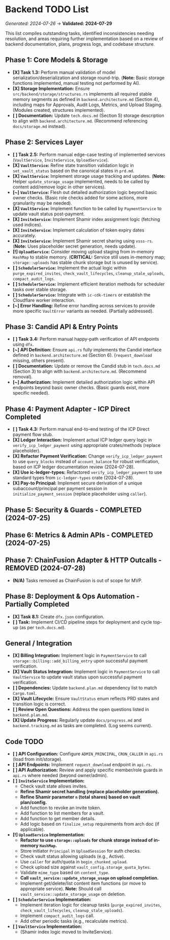 # Backend TODO List

*Generated: 2024-07-26* -> **Validated: 2024-07-29**

This list compiles outstanding tasks, identified inconsistencies needing resolution, and areas requiring further implementation based on a review of backend documentation, plans, progress logs, and codebase structure.

## Phase 1: Core Models & Storage
-   **[X] Task 1.3:** Perform manual validation of model serialization/deserialization and storage round-trip. (**Note:** Basic storage functions implemented, manual testing not performed by AI).
-   **[X] Storage Implementation:** Ensure `src/backend/storage/structures.rs` implements all required stable memory segments as defined in `backend.architecture.md` (Section 4), including maps for Approvals, Audit Logs, Metrics, and Upload Staging. (Modules created, structures implemented).
-   **[ ] Documentation:** Update `tech.docs.md` (Section 5) storage description to align with `backend.architecture.md`. (Recommend referencing `docs/storage.md` instead).

## Phase 2: Services Layer
-   **[ ] Task 2.5:** Perform manual edge-case testing of implemented services (`VaultService`, `InviteService`, `UploadService`).
-   **[X] `VaultService`:** Refine state transition validation logic in `set_vault_status` based on the canonical states in `prd.md`.
-   **[X] `VaultService`:** Implement storage usage tracking and updates. (**Note:** Helper `update_storage_usage` implemented, needs to be called by content add/remove logic in other services).
-   **[~] `VaultService`:** Flesh out detailed authorization logic beyond basic owner checks. (Basic role checks added for some actions, more granularity may be needed).
-   **[X] `VaultService`:** Implement function to be called by `PaymentService` to update vault status post-payment.
-   **[X] `InviteService`:** Implement Shamir index assignment logic (fetching used indices).
-   **[X] `InviteService`:** Implement calculation of token expiry dates accurately.
-   **[X] `InviteService`:** Implement Shamir secret sharing using `vsss-rs`. (**Note:** Uses placeholder secret generation, needs update).
-   **[!] `UploadService`:** Consider moving upload staging from in-memory `HashMap` to stable memory. (**CRITICAL:** Service still uses in-memory map; `storage::uploads` has stable chunk storage but is unused by service).
-   **[ ] `SchedulerService`:** Implement the actual logic within `purge_expired_invites`, `check_vault_lifecycles`, `cleanup_stale_uploads`, `compact_audit_logs`.
-   **[ ] `SchedulerService`:** Implement efficient iteration methods for scheduler tasks over stable storage.
-   **[ ] `SchedulerService`:** Integrate with `ic-cdk-timers` or establish the Cloudflare worker interaction.
-   **[~] Error Handling:** Refine error handling across services to provide more specific `VaultError` variants as needed. (Partially addressed).

## Phase 3: Candid API & Entry Points
-   **[ ] Task 3.4:** Perform manual happy-path verification of API endpoints using `dfx`.
-   **[~] API Definition:** Ensure `api.rs` fully implements the Candid interface defined in `backend.architecture.md` (Section 6). (`request_download` missing, others present).
-   **[ ] Documentation:** Update or remove the Candid stub in `tech.docs.md` (Section 3) to align with `backend.architecture.md`. (Recommend removal).
-   **[~] Authorization:** Implement detailed authorization logic within API endpoints beyond basic owner checks. (Basic guards exist, more specific needed).

## Phase 4: Payment Adapter - ICP Direct Completed
-   **[ ] Task 4.3:** Perform manual end-to-end testing of the ICP Direct payment flow stub.
-   **[X] Ledger Interaction:** Implement actual ICP ledger query logic in `verify_icp_ledger_payment` using appropriate crates/methods (replace placeholder).
-   **[X] Refactor Payment Verification:** Change `verify_icp_ledger_payment` to use `query_blocks` instead of `account_balance` for robust verification, based on ICP ledger documentation review (2024-07-28).
-   **[X] Use ic-ledger-types:** Refactored `verify_icp_ledger_payment` to use standard types from `ic-ledger-types` crate (2024-07-28).
-   **[X] Pay-to Principal:** Implement secure derivation of a unique subaccount/principal per payment session in `initialize_payment_session` (replace placeholder using `caller`).

## Phase 5: Security & Guards - COMPLETED (2024-07-25)

## Phase 6: Metrics & Admin APIs - COMPLETED (2024-07-25)

## Phase 7: ChainFusion Adapter & HTTP Outcalls - REMOVED (2024-07-28)
-   **(N/A)** Tasks removed as ChainFusion is out of scope for MVP.

## Phase 8: Deployment & Ops Automation - Partially Completed
-   **[X] Task 8.1:** Create `dfx.json` configuration.
-   **[ ] Task:** Implement CI/CD pipeline steps for deployment and cycle top-up (as per `tech.docs.md`).

## General / Integration
-   **[X] Billing Integration:** Implement logic in `PaymentService` to call `storage::billing::add_billing_entry` upon successful payment verification.
-   **[X] Vault Status Integration:** Implement logic in `PaymentService` to call `VaultService` to update vault status upon successful payment verification.
-   **[ ] Dependencies:** Update `backend.plan.md` dependency list to match `Cargo.toml`.
-   **[X] Vault Lifecycle:** Ensure `VaultStatus` enum reflects PRD states and transition logic is correct.
-   **[ ] Review Open Questions:** Address the open questions listed in `backend.plan.md`.
-   **[X] Update Progress:** Regularly update `docs/progress.md` and `backend.tracking.md` as tasks are completed. (Log seems current).

## Code TODO
-   **[ ] API Configuration:** Configure `ADMIN_PRINCIPAL`, `CRON_CALLER` in `api.rs` (load from init/storage).
-   **[ ] API Endpoints:** Implement `request_download` endpoint in `api.rs`.
-   **[ ] API Authorization:** Review and apply specific member/role guards in `api.rs` where needed (beyond owner/admin).
-   **[ ] `InviteService` Implementation:**
    *   Check vault state allows invites.
    *   **Refine Shamir secret handling (replace placeholder generation).**
    *   **Refine Shamir parameter `n` (total shares) based on vault plan/config.**
    *   Add function to revoke an invite token.
    *   Add function to list members for a vault.
    *   Add function to get member details.
    *   Add logic based on `finalize_setup` requirements from arch doc (if applicable).
-   **[!] `UploadService` Implementation:**
    *   **Refactor to use `storage::uploads` for chunk storage instead of in-memory `HashMap`.**
    *   Store initiator `Principal` in `UploadSession` for auth checks.
    *   Check vault status allowing uploads (e.g., Active).
    *   Use `caller` for auth/quota in `begin_chunked_upload`.
    *   Check upload size against `vault_config.storage_quota_bytes`.
    *   Validate `mime_type` based on `content_type`.
    *   **Call `vault_service::update_storage_usage` on upload completion.**
    *   Implement get/delete/list content item functions (or move to appropriate service). **Note:** Should call `vault_service::update_storage_usage` on deletion.
-   **[ ] `SchedulerService` Implementation:**
    *   Implement iteration logic for cleanup tasks (`purge_expired_invites`, `check_vault_lifecycles`, `cleanup_stale_uploads`).
    *   Implement `compact_audit_logs` call.
    *   Add other periodic tasks (e.g., recalculate metrics).
-   **[ ] `VaultService` Implementation:**
    *   (Shamir index logic moved to InviteService).